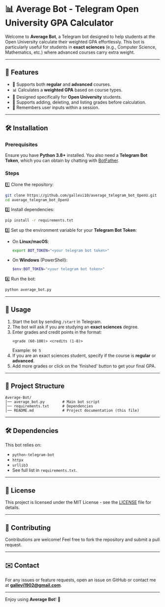 # 📊 Average Bot - Telegram Open University GPA Calculator

Welcome to **Average Bot**, a Telegram bot designed to help students at the Open University calculate their weighted GPA effortlessly.
This bot is particularly useful for students in **exact sciences** (e.g., Computer Science, Mathematics, etc.) where advanced courses carry extra weight.

---

## 🚀 Features

- 📌 Supports both **regular** and **advanced** courses.
- 📊 Calculates a **weighted GPA** based on course types.
- 🏫 Designed specifically for **Open University** students.
- 📝 Supports adding, deleting, and listing grades before calculation.
- 💾 Remembers user inputs within a session.

---

## 🛠️ Installation

### Prerequisites
Ensure you have **Python 3.8+** installed. You also need a **Telegram Bot Token**, which you can obtain by chatting with [BotFather](https://t.me/BotFather).

### Steps

1️⃣ Clone the repository:

```sh
git clone https://github.com/gallevi10/average_telegram_bot_OpenU.git
cd average_telegram_bot_OpenU
```

2️⃣ Install dependencies:

```sh
pip install -r requirements.txt
```

3️⃣ Set up the environment variable for your **Telegram Bot Token**:

- On **Linux/macOS**:
  ```sh
  export BOT_TOKEN="<your telegram bot token>"
  ```

- On **Windows** (PowerShell):
  ```powershell
  $env:BOT_TOKEN="<your telegram bot token>"
  ```

4️⃣ Run the bot:

```sh
python average_bot.py
```

---

## 📖 Usage

1. Start the bot by sending `/start` in Telegram.
2. The bot will ask if you are studying an **exact sciences** degree.
3. Enter grades and credit points in the format:  
   ```
   <grade (60-100)> <credits (1-8)>
   ```
   Example: `90 5`
4. If you are an exact sciences student, specify if the course is **regular** or **advanced**.
5. Add more grades or click on the 'finished' button to get your final GPA.

---

## 🔧 Project Structure

```
Average-Bot/
│── average_bot.py        # Main bot script
│── requirements.txt      # Dependencies
│── README.md             # Project documentation (this file)
```

---

## 🛠 Dependencies

This bot relies on:

- `python-telegram-bot`
- `httpx`
- `urllib3`
- See full list in `requirements.txt`.

---

## 📜 License

This project is licensed under the MIT License - see the [LICENSE](LICENSE) file for details.

---

## 🤝 Contributing

Contributions are welcome! Feel free to fork the repository and submit a pull request.

---

## ✉️ Contact

For any issues or feature requests, open an issue on GitHub or contact me at **gallevi1902@gmail.com**.

---

Enjoy using **Average Bot**! 🚀
